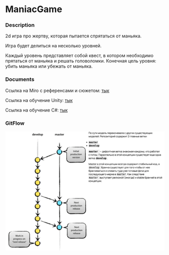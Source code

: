 # ManiacGame

### Description 
2d игра про жертву, которая пытается спрятаться от маньяка. 

Игра будет делиться на несколько уровней.

Каждый уровень представляет собой квест, в котором необходимо прятаться от маньяка и решать головоломки. Конечная цель уровня: убить маньяка или убежать от маньяка.

### Documents
Ссылка на Miro с референсами и сюжетом: [тык](https://miro.com/welcome/R0RMbFF3N1dGRnVQdzQyUUoxUGlWeElINnVEa0xpWmdheWhJUkh2U3c0Vk1wTW5CcWY1TzhYM1hZYWc3R3pjZXwzMDc0NDU3MzYxMDQ5MjgwNDA1fDE=?share_link_id=519703877046)

Ссылка на обучение Unity: [тык](https://stepik.org/course/126291/syllabus)

Ссылка на обучение C#: [тык](https://www.sololearn.com/ru/learn/courses/c-sharp-intermediate)

### GitFlow
![alt text](img/gitflow.png)

